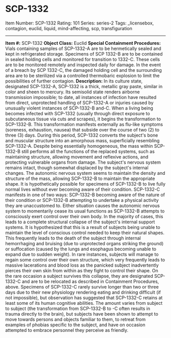 # SCP-1332
Item Number: SCP-1332
Rating: 101
Series: series-2
Tags: _licensebox, contagion, euclid, liquid, mind-affecting, scp, transfiguration

---

**Item #:** SCP-1332
**Object Class:** Euclid
**Special Containment Procedures:** Vials containing samples of SCP-1332-A are to be hermetically sealed and kept in refrigerated storage. Specimens of SCP 1332-B are to be contained in sealed holding cells and monitored for transition to 1332-C. These cells are to be monitored remotely and inspected daily for damage. In the event of a breach by SCP 1332-C, the damaged holding cell and the surrounding area are to be sterilized via a controlled thermobaric explosion to limit the possibilities of further contagion.
**Description:** In its culture state, designated SCP-1332-A, SCP-1332 is a thick, metallic gray paste, similar in color and sheen to mercury. Its semisolid state renders airborne transmission impossible; to date, all instances of infection have resulted from direct, unprotected handling of SCP-1332-A or injuries caused by unusually violent instances of SCP-1332-B and-C.
When a living being becomes infected with SCP-1332 (usually through direct exposure to subcutaneous tissue via cuts and scrapes), it begins the transformation to SCP-1332-B. This transformation manifests externally as flu-like symptoms (soreness, exhaustion, nausea) that subside over the course of two (2) to three (3) days. During this period, SCP-1332 converts the subject's bone and muscular structure into an amorphous mass, superficially resembling SCP-1332-A. Despite being essentially homogeneous, the mass within SCP-1332-B still performs all the functions of the replaced systems, such as maintaining structure, allowing movement and reflexive actions, and protecting vulnerable organs from damage.
The subject's nervous system remains intact, though somewhat displaced by the subject's internal changes. The autonomic nervous system seems to maintain the density and structure of the mass, allowing SCP-1332-B to maintain the appropriate shape. It is hypothetically possible for specimens of SCP-1332-B to live fully normal lives without ever becoming aware of their condition.
SCP-1332-C manifests in one of two ways: SCP-1332-B becoming aware of the nature of their condition or SCP-1332-B attempting to undertake a physical activity they are unaccustomed to. Either situation causes the autonomic nervous system to momentarily cease its usual functions as SCP-1332-B attempts to consciously exert control over their own body. In the majority of cases, this leads to a complete structural collapse of the subject's internal support systems. It is hypothesized that this is a result of subjects being unable to maintain the level of conscious control needed to keep their natural shapes. This frequently leads to the death of the subject through internal hemorrhaging and bruising (due to unprotected organs striking the ground) or suffocation (caused by the lungs and esophagus becoming unable to expand due to sudden weight). In rare instances, subjects will manage to regain some control over their own structure, which very frequently leads to massive lacerations and blood loss as the panicked subject inadvertently pierces their own skin from within as they fight to control their shape.
On the rare occasion a subject survives this collapse, they are designated SCP-1332-C and are to be relocated as described in Containment Procedures, above. Specimens of SCP-1332-C rarely survive longer than two or three days due to their new physiology rendering eating and drinking difficult (if not impossible), but observation has suggested that SCP-1332-C retains at least some of its human cognitive abilities. The amount varies from subject to subject (the transformation from SCP-1332-B to -C often results in trauma directly to the brain), but subjects have been shown to attempt to move towards persons and objects familiar to them, to retreat from examples of phobias specific to the subject, and have on occasion attempted to embrace personnel they perceive as friendly.